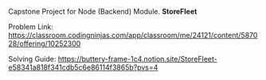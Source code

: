 Capstone Project for Node (Backend) Module. 
**StoreFleet**

Problem Link: 
https://classroom.codingninjas.com/app/classroom/me/24121/content/587028/offering/10252300

Solving Guide:
https://buttery-frame-1c4.notion.site/StoreFleet-e58341a818f341cdb5c6e86114f3865b?pvs=4

